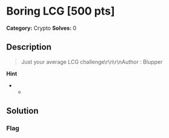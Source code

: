 # Boring LCG [500 pts]

**Category:** Crypto
**Solves:** 0

## Description
>Just your average LCG challenge\r\n\r\nAuthor : Blupper

**Hint**
* -

## Solution

### Flag

